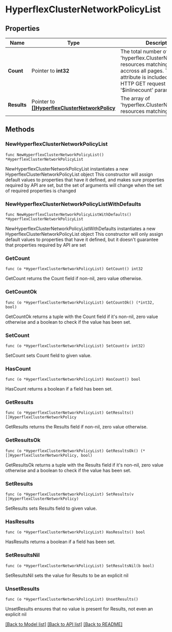 # HyperflexClusterNetworkPolicyList

## Properties

Name | Type | Description | Notes
------------ | ------------- | ------------- | -------------
**Count** | Pointer to **int32** | The total number of &#39;hyperflex.ClusterNetworkPolicy&#39; resources matching the request, accross all pages. The &#39;Count&#39; attribute is included when the HTTP GET request includes the &#39;$inlinecount&#39; parameter. | [optional] 
**Results** | Pointer to [**[]HyperflexClusterNetworkPolicy**](hyperflex.ClusterNetworkPolicy.md) | The array of &#39;hyperflex.ClusterNetworkPolicy&#39; resources matching the request. | [optional] 

## Methods

### NewHyperflexClusterNetworkPolicyList

`func NewHyperflexClusterNetworkPolicyList() *HyperflexClusterNetworkPolicyList`

NewHyperflexClusterNetworkPolicyList instantiates a new HyperflexClusterNetworkPolicyList object
This constructor will assign default values to properties that have it defined,
and makes sure properties required by API are set, but the set of arguments
will change when the set of required properties is changed

### NewHyperflexClusterNetworkPolicyListWithDefaults

`func NewHyperflexClusterNetworkPolicyListWithDefaults() *HyperflexClusterNetworkPolicyList`

NewHyperflexClusterNetworkPolicyListWithDefaults instantiates a new HyperflexClusterNetworkPolicyList object
This constructor will only assign default values to properties that have it defined,
but it doesn't guarantee that properties required by API are set

### GetCount

`func (o *HyperflexClusterNetworkPolicyList) GetCount() int32`

GetCount returns the Count field if non-nil, zero value otherwise.

### GetCountOk

`func (o *HyperflexClusterNetworkPolicyList) GetCountOk() (*int32, bool)`

GetCountOk returns a tuple with the Count field if it's non-nil, zero value otherwise
and a boolean to check if the value has been set.

### SetCount

`func (o *HyperflexClusterNetworkPolicyList) SetCount(v int32)`

SetCount sets Count field to given value.

### HasCount

`func (o *HyperflexClusterNetworkPolicyList) HasCount() bool`

HasCount returns a boolean if a field has been set.

### GetResults

`func (o *HyperflexClusterNetworkPolicyList) GetResults() []HyperflexClusterNetworkPolicy`

GetResults returns the Results field if non-nil, zero value otherwise.

### GetResultsOk

`func (o *HyperflexClusterNetworkPolicyList) GetResultsOk() (*[]HyperflexClusterNetworkPolicy, bool)`

GetResultsOk returns a tuple with the Results field if it's non-nil, zero value otherwise
and a boolean to check if the value has been set.

### SetResults

`func (o *HyperflexClusterNetworkPolicyList) SetResults(v []HyperflexClusterNetworkPolicy)`

SetResults sets Results field to given value.

### HasResults

`func (o *HyperflexClusterNetworkPolicyList) HasResults() bool`

HasResults returns a boolean if a field has been set.

### SetResultsNil

`func (o *HyperflexClusterNetworkPolicyList) SetResultsNil(b bool)`

 SetResultsNil sets the value for Results to be an explicit nil

### UnsetResults
`func (o *HyperflexClusterNetworkPolicyList) UnsetResults()`

UnsetResults ensures that no value is present for Results, not even an explicit nil

[[Back to Model list]](../README.md#documentation-for-models) [[Back to API list]](../README.md#documentation-for-api-endpoints) [[Back to README]](../README.md)


